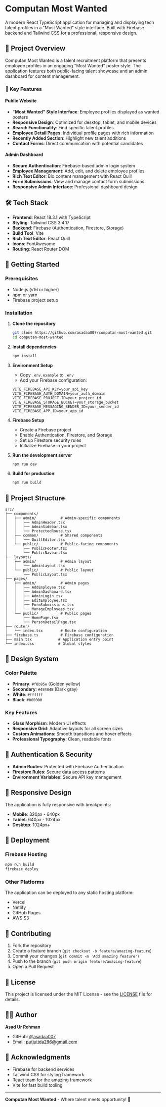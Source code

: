 # Computan Most Wanted

A modern React TypeScript application for managing and displaying tech talent profiles in a "Most Wanted" style interface. Built with Firebase backend and Tailwind CSS for a professional, responsive design.

## 🎯 Project Overview

Computan Most Wanted is a talent recruitment platform that presents employee profiles in an engaging "Most Wanted" poster style. The application features both public-facing talent showcase and an admin dashboard for content management.

### 🌟 Key Features

#### Public Website
- **"Most Wanted" Style Interface**: Employee profiles displayed as wanted posters
- **Responsive Design**: Optimized for desktop, tablet, and mobile devices
- **Search Functionality**: Find specific talent profiles
- **Employee Detail Pages**: Individual profile pages with rich information
- **Recently Added Section**: Highlight new talent additions
- **Contact Forms**: Direct communication with potential candidates

#### Admin Dashboard
- **Secure Authentication**: Firebase-based admin login system
- **Employee Management**: Add, edit, and delete employee profiles
- **Rich Text Editor**: Bio content management with React Quill
- **Form Submissions**: View and manage contact form submissions
- **Responsive Admin Interface**: Professional dashboard design

## 🛠 Tech Stack

- **Frontend**: React 18.3.1 with TypeScript
- **Styling**: Tailwind CSS 3.4.17
- **Backend**: Firebase (Authentication, Firestore, Storage)
- **Build Tool**: Vite
- **Rich Text Editor**: React Quill
- **Icons**: FontAwesome
- **Routing**: React Router DOM

## 🚀 Getting Started

### Prerequisites

- Node.js (v16 or higher)
- npm or yarn
- Firebase project setup

### Installation

1. **Clone the repository**
   ```bash
   git clone https://github.com/asadaa007/computan-most-wanted.git
   cd computan-most-wanted
   ```

2. **Install dependencies**
   ```bash
   npm install
   ```

3. **Environment Setup**
   - Copy `.env.example` to `.env`
   - Add your Firebase configuration:
   ```env
   VITE_FIREBASE_API_KEY=your_api_key
   VITE_FIREBASE_AUTH_DOMAIN=your_auth_domain
   VITE_FIREBASE_PROJECT_ID=your_project_id
   VITE_FIREBASE_STORAGE_BUCKET=your_storage_bucket
   VITE_FIREBASE_MESSAGING_SENDER_ID=your_sender_id
   VITE_FIREBASE_APP_ID=your_app_id
   ```

4. **Firebase Setup**
   - Create a Firebase project
   - Enable Authentication, Firestore, and Storage
   - Set up Firestore security rules
   - Initialize Firebase in your project

5. **Run the development server**
   ```bash
   npm run dev
   ```

6. **Build for production**
   ```bash
   npm run build
   ```

## 📁 Project Structure

```
src/
├── components/
│   ├── admin/           # Admin-specific components
│   │   ├── AdminHeader.tsx
│   │   ├── AdminSidebar.tsx
│   │   └── ProtectedRoute.tsx
│   ├── common/          # Shared components
│   │   └── QuillEditor.tsx
│   └── public/          # Public-facing components
│       ├── PublicFooter.tsx
│       └── PublicNavbar.tsx
├── layouts/
│   ├── admin/           # Admin layout
│   │   └── AdminLayout.tsx
│   └── public/          # Public layout
│       └── PublicLayout.tsx
├── pages/
│   ├── admin/           # Admin pages
│   │   ├── AddEmployee.tsx
│   │   ├── AdminDashboard.tsx
│   │   ├── AdminLogin.tsx
│   │   ├── EditEmployee.tsx
│   │   ├── FormSubmissions.tsx
│   │   └── ManageEmployees.tsx
│   └── public/          # Public pages
│       ├── HomePage.tsx
│       └── PersonDetailPage.tsx
├── router/
│   └── index.tsx        # Route configuration
├── firebase.ts          # Firebase configuration
├── main.tsx            # Application entry point
└── index.css           # Global styles
```

## 🎨 Design System

### Color Palette
- **Primary**: `#f0b95e` (Golden yellow)
- **Secondary**: `#484848` (Dark gray)
- **White**: `#ffffff`
- **Black**: `#000000`

### Key Features
- **Glass Morphism**: Modern UI effects
- **Responsive Grid**: Adaptive layouts for all screen sizes
- **Custom Animations**: Smooth transitions and hover effects
- **Professional Typography**: Clean, readable fonts

## 🔐 Authentication & Security

- **Admin Routes**: Protected with Firebase Authentication
- **Firestore Rules**: Secure data access patterns
- **Environment Variables**: Secure API key management

## 📱 Responsive Design

The application is fully responsive with breakpoints:
- **Mobile**: 320px - 640px
- **Tablet**: 640px - 1024px
- **Desktop**: 1024px+

## 🚀 Deployment

### Firebase Hosting
```bash
npm run build
firebase deploy
```

### Other Platforms
The application can be deployed to any static hosting platform:
- Vercel
- Netlify
- GitHub Pages
- AWS S3

## 🤝 Contributing

1. Fork the repository
2. Create a feature branch (`git checkout -b feature/amazing-feature`)
3. Commit your changes (`git commit -m 'Add amazing feature'`)
4. Push to the branch (`git push origin feature/amazing-feature`)
5. Open a Pull Request

## 📄 License

This project is licensed under the MIT License - see the [LICENSE](LICENSE) file for details.

## 👨‍💻 Author

**Asad Ur Rehman**
- GitHub: [@asadaa007](https://github.com/asadaa007)
- Email: putjuttda286@gmail.com

## 🙏 Acknowledgments

- Firebase for backend services
- Tailwind CSS for styling framework
- React team for the amazing framework
- Vite for fast build tooling

---

**Computan Most Wanted** - Where talent meets opportunity! 🎯

